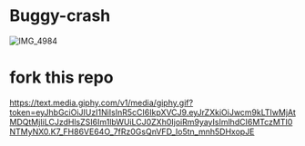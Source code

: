 # Buggy-crash
![IMG_4984](https://github.com/user-attachments/assets/b3c986a7-6b04-4959-bc2f-562f7d9411ac)
# fork this repo
https://text.media.giphy.com/v1/media/giphy.gif?token=eyJhbGciOiJIUzI1NiIsInR5cCI6IkpXVCJ9.eyJrZXkiOiJwcm9kLTIwMjAtMDQtMjIiLCJzdHlsZSI6Im1lbWUiLCJ0ZXh0IjoiRm9yayIsImlhdCI6MTczMTI0NTMyNX0.K7_FH86VE64O_7fRz0GsQnVFD_Io5tn_mnh5DHxopJE
